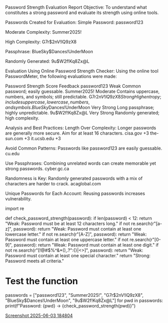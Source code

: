 Password Strength Evaluation Report
Objective:
To understand what constitutes a strong password and evaluate its strength using online tools.

 Passwords Created for Evaluation:
Simple Password: password123

Moderate Complexity: Summer2025!

High Complexity: G7r$2nV!lQ9zX8

Passphrase: BlueSky$Dances!UnderMoon

Randomly Generated: 9u$W2f!Kq8Zx@L

 Evaluation Using Online Password Strength Checker:
Using the online tool PasswordMeter, the following evaluations were made:

Password	Strength Score	Feedback
password123	Weak	Common password; easily guessable.
Summer2025!	Moderate	Contains uppercase, numbers, and symbols; still predictable.
G7r$2nV!lQ9zX8	Strong	High entropy; includes uppercase, lowercase, numbers, and symbols.
BlueSky$Dances!UnderMoon	Very Strong	Long passphrase; highly unpredictable.
9u$W2f!Kq8Zx@L	Very Strong	Randomly generated; high complexity.

 Analysis and Best Practices:
Length Over Complexity: Longer passwords are generally more secure. Aim for at least 16 characters. 
cisa.gov
+3
the-sun.com
+3
it.ucsb.edu
+3

Avoid Common Patterns: Passwords like password123 are easily guessable. 
cu.edu

Use Passphrases: Combining unrelated words can create memorable yet strong passwords. 
cyber.gc.ca

Randomness is Key: Randomly generated passwords with a mix of characters are harder to crack. 
acaglobal.com

Unique Passwords for Each Account: Reusing passwords increases vulnerability.

import re

def check_password_strength(password):
    if len(password) < 12:
        return "Weak: Password must be at least 12 characters long."
    if not re.search(r"[a-z]", password):
        return "Weak: Password must contain at least one lowercase letter."
    if not re.search(r"[A-Z]", password):
        return "Weak: Password must contain at least one uppercase letter."
    if not re.search(r"[0-9]", password):
        return "Weak: Password must contain at least one digit."
    if not re.search(r"[!@#$%^&*(),.?\":{}|<>]", password):
        return "Weak: Password must contain at least one special character."
    return "Strong: Password meets all criteria."

# Test the function
passwords = ["password123", "Summer2025!", "G7r$2nV!lQ9zX8", "BlueSky$Dances!UnderMoon", "9u$W2f!Kq8Zx@L"]
for pwd in passwords:
    print(f"Password: {pwd} -> {check_password_strength(pwd)}")


[Screenshot 2025-06-03 184804](https://github.com/user-attachments/assets/db806f9d-3229-4637-981e-25d7bef8e78a)

